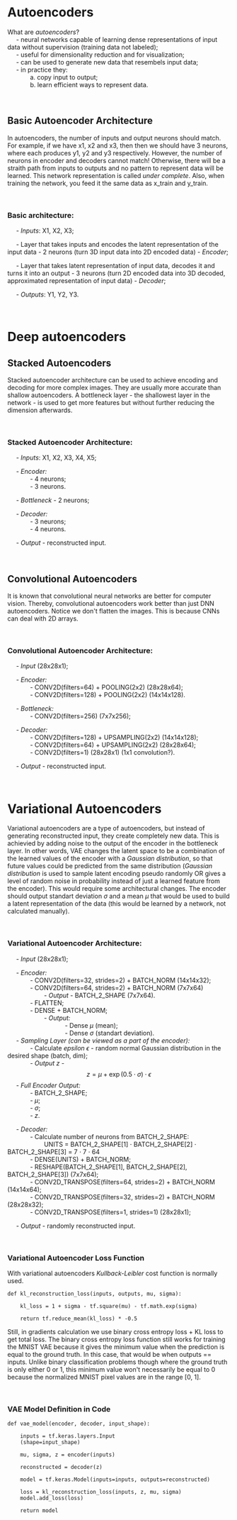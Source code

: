 # **Autoencoders**

What are *autoencoders*?  
&nbsp;&nbsp;&nbsp;&nbsp; - neural networks capable of learning dense representations of input data without supervision (training data not labeled);  
&nbsp;&nbsp;&nbsp;&nbsp; - useful for dimensionality reduction and for visualization;  
&nbsp;&nbsp;&nbsp;&nbsp; - can be used to generate new data that resembels input data;  
&nbsp;&nbsp;&nbsp;&nbsp; - in practice they:  
&nbsp;&nbsp;&nbsp;&nbsp;&nbsp;&nbsp;&nbsp;&nbsp;&nbsp;&nbsp;&nbsp;&nbsp; a. copy input to output;  
&nbsp;&nbsp;&nbsp;&nbsp;&nbsp;&nbsp;&nbsp;&nbsp;&nbsp;&nbsp;&nbsp;&nbsp; b. learn efficient ways to represent data. 

&nbsp;  

## **Basic Autoencoder Architecture**
In autoencoders, the number of inputs and output neurons should match. For example, if we have x1, x2 and x3, then then we should have 3 neurons, where each produces y1, y2 and y3 respectively. However, the number of neurons in encoder and decoders cannot match! Otherwise, there will be a straith path from inputs to outputs and no pattern to represent data will be learned. This network representation is called *under complete*. Also, when training the network, you feed it the same data as x_train and y_train.  

&nbsp;

### **Basic architecture:**   
&nbsp;&nbsp;&nbsp;&nbsp; - *Inputs*: X1, X2, X3;  

&nbsp;&nbsp;&nbsp;&nbsp; - Layer that takes inputs and encodes the latent representation of the input data - 2 neurons (turn 3D input data into 2D encoded data) - *Encoder*;  

&nbsp;&nbsp;&nbsp;&nbsp; - Layer that takes latent representation of input data, decodes it and turns it into an output - 3 neurons (turn 2D encoded data into 3D decoded, approximated representation of input data) - *Decoder*;  

&nbsp;&nbsp;&nbsp;&nbsp; - *Outputs*: Y1, Y2, Y3.

&nbsp;  

# **Deep autoencoders**
## **Stacked Autoencoders**
Stacked autoencoder architecture can be used to achieve encoding and decoding for more complex images. They are usually more accurate than shallow autoencoders. A bottleneck layer - the shallowest layer in the network - is used to get more features but without further reducing the dimension afterwards.  

&nbsp;  

### **Stacked Autoencoder Architecture:**  
&nbsp;&nbsp;&nbsp;&nbsp; - *Inputs*: X1, X2, X3, X4, X5;  

&nbsp;&nbsp;&nbsp;&nbsp; - *Encoder:*  
&nbsp;&nbsp;&nbsp;&nbsp;&nbsp;&nbsp;&nbsp;&nbsp;&nbsp;&nbsp;&nbsp;&nbsp; - 4 neurons;  
&nbsp;&nbsp;&nbsp;&nbsp;&nbsp;&nbsp;&nbsp;&nbsp;&nbsp;&nbsp;&nbsp;&nbsp; - 3 neurons.  

&nbsp;&nbsp;&nbsp;&nbsp; - *Bottleneck* - 2 neurons;  

&nbsp;&nbsp;&nbsp;&nbsp; - *Decoder:*  
&nbsp;&nbsp;&nbsp;&nbsp;&nbsp;&nbsp;&nbsp;&nbsp;&nbsp;&nbsp;&nbsp;&nbsp; - 3 neurons;  
&nbsp;&nbsp;&nbsp;&nbsp;&nbsp;&nbsp;&nbsp;&nbsp;&nbsp;&nbsp;&nbsp;&nbsp; - 4 neurons.  

&nbsp;&nbsp;&nbsp;&nbsp; - *Output* - reconstructed input.

&nbsp;  

## **Convolutional Autoencoders**
It is known that convolutional neural networks are better for computer vision. Thereby, convolutional autoencoders work better than just DNN autoencoders. Notice we don't flatten the images. This is because CNNs can deal with 2D arrays. 

&nbsp;

### **Convolutional Autoencoder Architecture:**  
&nbsp;&nbsp;&nbsp;&nbsp; - *Input* (28x28x1);  

&nbsp;&nbsp;&nbsp;&nbsp; - *Encoder:*  
&nbsp;&nbsp;&nbsp;&nbsp;&nbsp;&nbsp;&nbsp;&nbsp;&nbsp;&nbsp;&nbsp;&nbsp; - CONV2D(filters=64) + POOLING(2x2) (28x28x64);  
&nbsp;&nbsp;&nbsp;&nbsp;&nbsp;&nbsp;&nbsp;&nbsp;&nbsp;&nbsp;&nbsp;&nbsp; - CONV2D(filters=128) + POOLING(2x2) (14x14x128).  

&nbsp;&nbsp;&nbsp;&nbsp; - *Bottleneck:*  
&nbsp;&nbsp;&nbsp;&nbsp;&nbsp;&nbsp;&nbsp;&nbsp;&nbsp;&nbsp;&nbsp;&nbsp; - CONV2D(filters=256) (7x7x256); 

&nbsp;&nbsp;&nbsp;&nbsp; - *Decoder:*  
&nbsp;&nbsp;&nbsp;&nbsp;&nbsp;&nbsp;&nbsp;&nbsp;&nbsp;&nbsp;&nbsp;&nbsp; - CONV2D(filters=128) + UPSAMPLING(2x2) (14x14x128);  
&nbsp;&nbsp;&nbsp;&nbsp;&nbsp;&nbsp;&nbsp;&nbsp;&nbsp;&nbsp;&nbsp;&nbsp; - CONV2D(filters=64) + UPSAMPLING(2x2) (28x28x64);  
&nbsp;&nbsp;&nbsp;&nbsp;&nbsp;&nbsp;&nbsp;&nbsp;&nbsp;&nbsp;&nbsp;&nbsp; - CONV2D(filters=1) (28x28x1) (1x1 convolution?).  

&nbsp;&nbsp;&nbsp;&nbsp; - *Output* - reconstructed input.

&nbsp;

# **Variational Autoencoders**
Variational autoencoders are a type of autoencoders, but instead of generating reconstructed input, they create completely new data. This is achievied by adding noise to the output of the encoder in the bottleneck layer. In other words, VAE changes the latent space to be a combination of the learned values of the encoder with a *Gaussian distribution*, so that future values could be predicted from the same distribution (*Gaussian distribution* is used to sample latent encoding pseudo randomly OR gives a level of random noise in probability instead of just a learned feature from the encoder). This would require some architectural changes. The encoder should output standart deviation $\sigma$ and a mean $\mu$ that would be used to build a latent representation of the data (this would be learned by a network, not calculated manually).

&nbsp;

### **Variational Autoencoder Architecture:**  
&nbsp;&nbsp;&nbsp;&nbsp; - *Input* (28x28x1);  

&nbsp;&nbsp;&nbsp;&nbsp; - *Encoder:*  
&nbsp;&nbsp;&nbsp;&nbsp;&nbsp;&nbsp;&nbsp;&nbsp;&nbsp;&nbsp;&nbsp;&nbsp; - CONV2D(filters=32, strides=2) + BATCH_NORM (14x14x32);  
&nbsp;&nbsp;&nbsp;&nbsp;&nbsp;&nbsp;&nbsp;&nbsp;&nbsp;&nbsp;&nbsp;&nbsp; - CONV2D(filters=64, strides=2) + BATCH_NORM (7x7x64)  
&nbsp;&nbsp;&nbsp;&nbsp;&nbsp;&nbsp;&nbsp;&nbsp;&nbsp;&nbsp;&nbsp;&nbsp;&nbsp;&nbsp;&nbsp;&nbsp;&nbsp;&nbsp;&nbsp;&nbsp;  - *Output* - BATCH_2_SHAPE (7x7x64).  
&nbsp;&nbsp;&nbsp;&nbsp;&nbsp;&nbsp;&nbsp;&nbsp;&nbsp;&nbsp;&nbsp;&nbsp; - FLATTEN;  
&nbsp;&nbsp;&nbsp;&nbsp;&nbsp;&nbsp;&nbsp;&nbsp;&nbsp;&nbsp;&nbsp;&nbsp; - DENSE + BATCH_NORM;  
&nbsp;&nbsp;&nbsp;&nbsp;&nbsp;&nbsp;&nbsp;&nbsp;&nbsp;&nbsp;&nbsp;&nbsp;&nbsp;&nbsp;&nbsp;&nbsp;&nbsp;&nbsp;&nbsp;&nbsp; - *Output:*  
&nbsp;&nbsp;&nbsp;&nbsp;&nbsp;&nbsp;&nbsp;&nbsp;&nbsp;&nbsp;&nbsp;&nbsp;&nbsp;&nbsp;&nbsp;&nbsp;&nbsp;&nbsp;&nbsp;&nbsp;&nbsp;&nbsp;&nbsp;&nbsp;&nbsp;&nbsp;&nbsp;&nbsp;&nbsp;&nbsp;&nbsp;&nbsp;  - Dense $\mu$ (mean);  
&nbsp;&nbsp;&nbsp;&nbsp;&nbsp;&nbsp;&nbsp;&nbsp;&nbsp;&nbsp;&nbsp;&nbsp;&nbsp;&nbsp;&nbsp;&nbsp;&nbsp;&nbsp;&nbsp;&nbsp;&nbsp;&nbsp;&nbsp;&nbsp;&nbsp;&nbsp;&nbsp;&nbsp;&nbsp;&nbsp;&nbsp;&nbsp;  - Dense $\sigma$ (standart deviation).  
&nbsp;&nbsp;&nbsp;&nbsp; - *Sampling Layer (can be viewed as a part of the encoder):*  
&nbsp;&nbsp;&nbsp;&nbsp;&nbsp;&nbsp;&nbsp;&nbsp;&nbsp;&nbsp;&nbsp;&nbsp; - Calculate *epsilon* $\epsilon$ - random normal Gaussian distribution in the desired shape (batch, dim);  
&nbsp;&nbsp;&nbsp;&nbsp;&nbsp;&nbsp;&nbsp;&nbsp;&nbsp;&nbsp;&nbsp;&nbsp; - *Output $z$* - 
$$z = \mu + \exp(0.5 \cdot \sigma) \cdot \epsilon$$
&nbsp;&nbsp;&nbsp;&nbsp; - *Full Encoder Output:*  
&nbsp;&nbsp;&nbsp;&nbsp;&nbsp;&nbsp;&nbsp;&nbsp;&nbsp;&nbsp;&nbsp;&nbsp; - BATCH_2_SHAPE;  
&nbsp;&nbsp;&nbsp;&nbsp;&nbsp;&nbsp;&nbsp;&nbsp;&nbsp;&nbsp;&nbsp;&nbsp; - $\mu$;  
&nbsp;&nbsp;&nbsp;&nbsp;&nbsp;&nbsp;&nbsp;&nbsp;&nbsp;&nbsp;&nbsp;&nbsp; - $\sigma$;  
&nbsp;&nbsp;&nbsp;&nbsp;&nbsp;&nbsp;&nbsp;&nbsp;&nbsp;&nbsp;&nbsp;&nbsp; - *z*.  

&nbsp;&nbsp;&nbsp;&nbsp; - *Decoder:*  
&nbsp;&nbsp;&nbsp;&nbsp;&nbsp;&nbsp;&nbsp;&nbsp;&nbsp;&nbsp;&nbsp;&nbsp; - Calculate number of neurons from BATCH_2_SHAPE:      
&nbsp;&nbsp;&nbsp;&nbsp;&nbsp;&nbsp;&nbsp;&nbsp;&nbsp;&nbsp;&nbsp;&nbsp;&nbsp;&nbsp;&nbsp;&nbsp;&nbsp;&nbsp;&nbsp;&nbsp; UNITS = BATCH_2_SHAPE[1] $\cdot$ BATCH_2_SHAPE[2] $\cdot$ BATCH_2_SHAPE[3] = 7 $\cdot$ 7 $\cdot$ 64  
&nbsp;&nbsp;&nbsp;&nbsp;&nbsp;&nbsp;&nbsp;&nbsp;&nbsp;&nbsp;&nbsp;&nbsp; - DENSE(UNITS) + BATCH_NORM;  
&nbsp;&nbsp;&nbsp;&nbsp;&nbsp;&nbsp;&nbsp;&nbsp;&nbsp;&nbsp;&nbsp;&nbsp; - RESHAPE(BATCH_2_SHAPE[1], BATCH_2_SHAPE[2], BATCH_2_SHAPE[3]) (7x7x64);  
&nbsp;&nbsp;&nbsp;&nbsp;&nbsp;&nbsp;&nbsp;&nbsp;&nbsp;&nbsp;&nbsp;&nbsp; - CONV2D_TRANSPOSE(filters=64, strides=2) + BATCH_NORM (14x14x64);  
&nbsp;&nbsp;&nbsp;&nbsp;&nbsp;&nbsp;&nbsp;&nbsp;&nbsp;&nbsp;&nbsp;&nbsp; - CONV2D_TRANSPOSE(filters=32, strides=2) + BATCH_NORM (28x28x32);  
&nbsp;&nbsp;&nbsp;&nbsp;&nbsp;&nbsp;&nbsp;&nbsp;&nbsp;&nbsp;&nbsp;&nbsp; - CONV2D_TRANSPOSE(filters=1, strides=1) (28x28x1);    

&nbsp;&nbsp;&nbsp;&nbsp; - *Output* - randomly reconstructed input.

&nbsp;

### **Variational Autoencoder Loss Function**
With variational autoencoders *Kullback-Leibler* cost function is normally used.
```
def kl_reconstruction_loss(inputs, outputs, mu, sigma):

    kl_loss = 1 + sigma - tf.square(mu) - tf.math.exp(sigma)

    return tf.reduce_mean(kl_loss) * -0.5
```

Still, in gradients calculation we use binary cross entropy loss + KL loss to get total loss. The binary cross entropy loss function still works for training the MNIST VAE because it gives the minimum value when the prediction is equal to the ground truth. In this case, that would be when outputs == inputs. Unlike binary classification problems though where the ground truth is only either 0 or 1, this minimum value won't necessarily be equal to 0 because the normalized MNIST pixel values are in the range [0, 1].

&nbsp;

### **VAE Model Definition in Code**
```
def vae_model(encoder, decoder, input_shape):

    inputs = tf.keras.layers.Input
    (shape=input_shape)

    mu, sigma, z = encoder(inputs)

    reconstructed = decoder(z)

    model = tf.keras.Model(inputs=inputs, outputs=reconstructed)

    loss = kl_reconstruction_loss(inputs, z, mu, sigma)
    model.add_loss(loss)

    return model

```